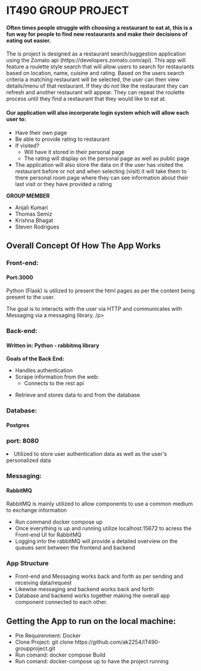 <h1>IT490 GROUP PROJECT</h1>

<h4>Often times people struggle with choosing a restaurant to eat at, this is a fun way for people to find new restaurants and make their decisions of eating out easier.
</h4>

<p>The is project is designed as a restaurant search/suggestion application using the Zomato api (https://developers.zomato.com/api). This app will feature a roulette style search that will allow users to search for restaurants based on location, name, cuisine and rating. Based on the users search criteria a matching restaurant will be selected, the user can then view details/menu of that restaurant. If they do not like the restaurant they can refresh and another restaurant will appear. They can repeat the roulette process until they find a restaurant that they would like to eat at. 
</p>

<h4>Our application will also incorporate login system which will allow each user to:
</h4>
<ul><li>Have their own page</li> 
<li>Be able to provide rating to restaurant 
</li>
<li>
If  visited?
<ul> <li>Will have it stored in their personal page 
 </li>
 <li>The rating will display on the personal page as well as public page </li>
 
 </ul>
<li> 
The application will also store the data on if the user has visited the restaurant before or not and when selecting (visit) it will take them to there personal room page where they can see information about their last visit or they have provided a rating 

</li>


</ul>

**GROUP MEMBER**  
    <ul>
    <li> Anjali Kumari</li>
    <li>Thomas Semiz</li>
    <li>Krishna Bhagat</li>
    <li>Steven Rodrigues</li>
     </ul> 
    
   
    



<h2> Overall Concept Of How The App Works </h2>

<h3>Front-end:</h3>
<h4>Port:3000</h4>
<p>Python (Flask) is utilized to present the html pages as per the content being present to the user. </p>
<p> The goal is to interacts with the user via HTTP and communicates with Messaging via a messaging library. /p>

<h3>Back-end:</h3>
<h4>Written in: Python - rabbitmq library</h4>

**Goals of the Back End:**
     <ul><li>Handles authentication</li>
     <li>Scrape information from the web: 
     <ul><li> Connects to the rest api
     </li>
     
           
 </ul>
     </li>
      <li>Retrieve and stores data to and from the database </li>
      
   </ul>
     





<h3>Database:</h3>
<h4>Postgres</h4>
<h3> port: 8080 </h3>
<li>Utilized to store user authentication data as well as the user's personalized data</li>

<h3>Messaging:</h3>
<h4>RabbitMQ</h4>
<p>RabbitMQ is mainly utilized to allow components to use a common medium to exchange information
</p>
<ul><li>Run command docker compose up </li>
<li>Once everything is up and running utilize localhost:15672 to acress the Front-end UI for RabbitMQ</li>
<li>Logging into the rabbitMQ will provide a detailed overview on the queues sent between the frontend and backend</li>
</ul>

<h3>App Structure</h3>
   <ul><li> Front-end and Messaging works back and forth as per sending and receiving data/request</li> 
   <li>Likewise messaging and backend works back and forth</li>
   <li>Database and backend works together making the overall app component connected to each other.</li>
   
   </ul>
   
   <h2> Getting the App to run on the local machine:</h2>
   
   <ul> <li> Pre Requirenment: Docker </li>
   <li>Clone Project: git clone https://github.com/ak2254/IT490-groupproject.git </li>
   <li> Run comand: docker compose Build</li>
   <li> Run comand: docker-compose up to have the project running</li>
      
   
   </ul>
   

